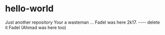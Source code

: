 # hello-world
Just another repository
Your a wasteman ... Fadel was here 2k17. ---- delete it Fadel (Ahmad was here too)